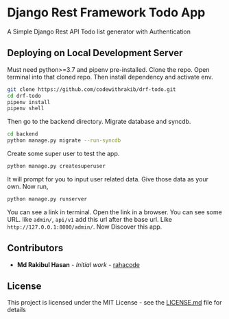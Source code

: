 # Django Rest Framework Todo App

A Simple Django Rest API Todo list generator with Authentication

## Deploying on Local Development Server

Must need python>=3.7 and pipenv pre-installed. Clone the repo. Open terminal into that cloned repo. Then install dependency and activate env.

```bash
git clone https://github.com/codewithrakib/drf-todo.git
cd drf-todo
pipenv install
pipenv shell
```

Then go to the backend directory. Migrate database and syncdb. 

```bash
cd backend
python manage.py migrate --run-syncdb
```

Create some super user to test the app.
```bash
python manage.py createsuperuser
```

It will prompt for you to input user related data. Give those data as your own.
Now run,

```bash
python manage.py runserver
```
You can see a link in terminal. Open the link in a browser. You can see some URL. like ```admin/```, ```api/v1``` add this url after the base url. Like ```http://127.0.0.1:8000/admin/```. Now Discover this app.


## Contributors
* **Md Rakibul Hasan** - *Initial work* - [rahacode](https://github.com/rahacode)

## License

This project is licensed under the MIT License - see the [LICENSE.md](LICENSE.md) file for details
